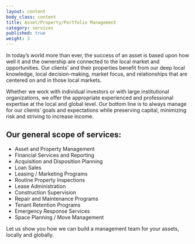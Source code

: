 ```yaml
---
layout: content
body_class: content
title: Asset/Property/Portfolio Management
category: services
published: true
weight: 3
---
```

In today’s world more than ever, the success of an asset is based upon how well it and the ownership are connected to the local market and opportunities. Our clients' and their properties  benefit from our deep local knowledge, local decision-making, market focus, and relationships that are centered on and in those local markets.

Whether we work with individual investors or with large institutional organizations, we offer the appropriate experienced and professional expertise  at the local and global level. Our bottom line is to always manage for our clients’ goals and expectations while preserving capital, minimizing risk and striving to increase income.

## Our general scope of services:

 - Asset and Property Management
 - Financial Services and Reporting
 - Acquisition and Disposition Planning
 - Loan Sales
 - Leasing / Marketing Programs
 - Routine Property Inspections
 - Lease Administration
 - Construction Supervision
 - Repair and Maintenance Programs
 - Tenant Retention Programs
 - Emergency Response Services
 - Space Planning / Move Management

 Let us show you how we can build a management team for your assets, locally and globally.
